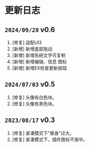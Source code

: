 # 更新日志

## `2024/09/28` v0.6

1. [修复] 适配UI3
2. [新增] 新增底部拖动
3. [新增] 新增系统文字可复制
4. [新增] 新增编辑、信息 图标
5. [新增] 新增EX检查更新按钮

## `2024/07/03` v0.5

1. [修复] 头像有白色块。
2. [修复] 头像有黑色块。

## `2023/08/17` v0.3

1. [修复] 紧凑模式下"替身"过大。
2. [修复] 紧凑模式下，插件图标不居中。

